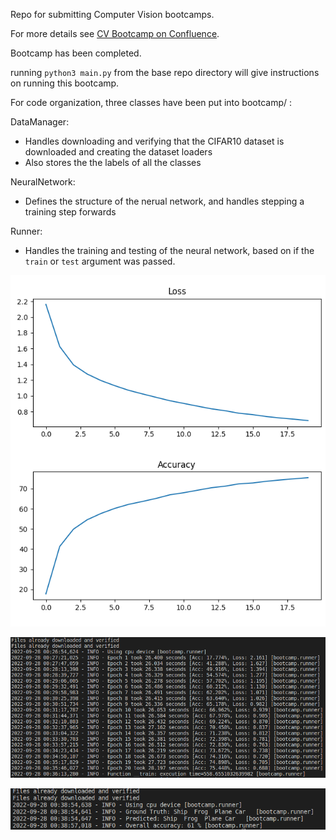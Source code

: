 Repo for submitting Computer Vision bootcamps.

For more details see [CV Bootcamp on Confluence](https://uwarg-docs.atlassian.net/wiki/spaces/BOOT/pages/1544290340/Computer-Vision+Bootcamp).

Bootcamp has been completed.

running `python3 main.py` from the base repo directory will give instructions on running this bootcamp.

For code organization, three classes have been put into bootcamp/ :

DataManager:
 - Handles downloading and verifying that the CIFAR10 dataset is downloaded and creating the dataset loaders
 - Also stores the the labels of all the classes

NeuralNetwork:
 - Defines the structure of the nerual network, and handles stepping a training step forwards

Runner:
 - Handles the training and testing of the neural network, based on if the `train` or `test` argument was passed.

![plot](plot.png)

![plot](training_log.png)

![plot](testing_log.png)
